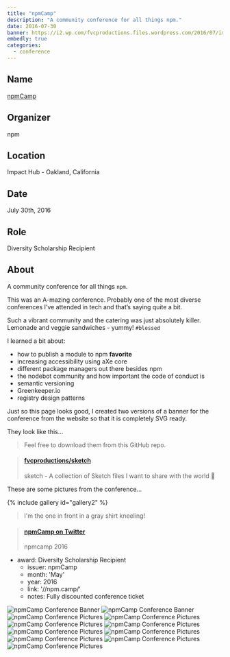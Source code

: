 ```yaml
---
title: "npmCamp"
description: "A community conference for all things npm."
date: 2016-07-30
banner: https://i2.wp.com/fvcproductions.files.wordpress.com/2016/07/img_0493.jpg
embedly: true
categories:
  - conference
---
```


## Name

[npmCamp](//npm.camp)

## Organizer

npm

## Location

Impact Hub - Oakland, California

## Date

July 30th, 2016

## Role

Diversity Scholarship Recipient

## About

A community conference for all things `npm`.

This was an A-mazing conference. Probably one of the most diverse conferences I’ve attended in tech and that’s saying quite a bit.

Such a vibrant community and the catering was just absolutely killer. Lemonade and veggie sandwiches - yummy! `#blessed`

I learned a bit about:

* how to publish a module to npm **favorite**
* increasing accessibility using aXe core
* different package managers out there besides npm
* the nodebot community and how important the code of conduct is
* semantic versioning
* Greenkeeper.io
* registry design patterns

Just so this page looks good, I created two versions of a banner for the conference from the website so that it is completely SVG ready.

They look like this...

> Feel free to download them from this GitHub repo.

<blockquote class="embedly-card"><h4><a href="//github.com/fvcproductions/sketch">fvcproductions/sketch</a></h4><p>sketch - A collection of Sketch files I want to share with the world 🎨</p></blockquote>

These are some pictures from the conference...

{% include gallery id="gallery2" %}

> I'm the one in front in a gray shirt kneeling!

<blockquote class="embedly-card"><h4><a href="//twitter.com/npmcamp/status/759563526465736704/photo/1">npmCamp on Twitter</a></h4><p>npmcamp 2016</p></blockquote>

* award: Diversity Scholarship Recipient
  * issuer: npmCamp
  * month: 'May'
  * year: 2016
  * link: '//npm.camp/'
  * notes: Fully discounted conference ticket

![npmCamp Conference Banner](https://i2.wp.com/fvcproductions.files.wordpress.com/2016/07/npm-light.png)
![npmCamp Conference Banner](https://i0.wp.com/fvcproductions.files.wordpress.com/2016/07/npm-dark.png)
![npmCamp Conference Pictures](https://i2.wp.com/fvcproductions.files.wordpress.com/2016/07/img_0493.jpg)
![npmCamp Conference Pictures](https://i2.wp.com/fvcproductions.files.wordpress.com/2016/07/img_0490.jpg)
![npmCamp Conference Pictures](https://i1.wp.com/fvcproductions.files.wordpress.com/2016/07/img_0478.jpg)
![npmCamp Conference Pictures](https://i2.wp.com/fvcproductions.files.wordpress.com/2016/07/img_0475.jpg)
![npmCamp Conference Pictures](https://i1.wp.com/fvcproductions.files.wordpress.com/2016/07/img_0489.jpg)
![npmCamp Conference Pictures](https://i0.wp.com/fvcproductions.files.wordpress.com/2016/07/img_0474.jpg)
![npmCamp Conference Pictures](https://i0.wp.com/fvcproductions.files.wordpress.com/2016/07/img_0491.jpg)
![npmCamp Conference Pictures](https://i1.wp.com/fvcproductions.files.wordpress.com/2016/07/img_0486.jpg)
![npmCamp Conference Pictures](https://i0.wp.com/fvcproductions.files.wordpress.com/2016/07/img_0496.jpg)
